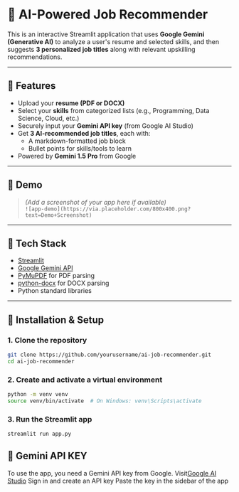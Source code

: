 # 🧠 AI-Powered Job Recommender

This is an interactive Streamlit application that uses **Google Gemini (Generative AI)** to analyze a user's resume and selected skills, and then suggests **3 personalized job titles** along with relevant upskilling recommendations.

---

## 🚀 Features

- Upload your **resume (PDF or DOCX)**
- Select your **skills** from categorized lists (e.g., Programming, Data Science, Cloud, etc.)
- Securely input your **Gemini API key** (from Google AI Studio)
- Get **3 AI-recommended job titles**, each with:
  - A markdown-formatted job block
  - Bullet points for skills/tools to learn
- Powered by **Gemini 1.5 Pro** from Google

---

## 📸 Demo

> *(Add a screenshot of your app here if available)*  
> `![app-demo](https://via.placeholder.com/800x400.png?text=Demo+Screenshot)`

---

## 🧰 Tech Stack

- [Streamlit](https://streamlit.io/)
- [Google Gemini API](https://makersuite.google.com/app/apikey)
- [PyMuPDF](https://pymupdf.readthedocs.io/en/latest/) for PDF parsing
- [python-docx](https://python-docx.readthedocs.io/en/latest/) for DOCX parsing
- Python standard libraries

---

## 📄 Installation & Setup

### 1. Clone the repository

```bash
git clone https://github.com/yourusername/ai-job-recommender.git
cd ai-job-recommender
```
### 2. Create and activate a virtual environment
```bash
python -m venv venv
source venv/bin/activate  # On Windows: venv\Scripts\activate
```

### 3. Run the Streamlit app

```bash
streamlit run app.py
```

## 🔐 Gemini API KEY

To use the app, you need a Gemini API key from Google.
Visit[Google AI Studio](https://makersuite.google.com/app/apikey)
Sign in and create an API key
Paste the key in the sidebar of the app



